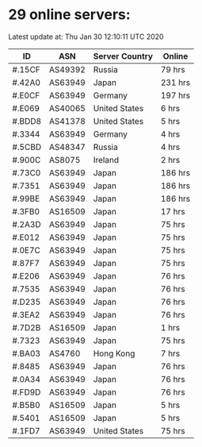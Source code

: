 # 29 online servers:

Latest update at: Thu Jan 30 12:10:11 UTC 2020

| ID | ASN | Server Country | Online |
| -- | --- | -------------- | ------ |
| #.15CF | AS49392 | Russia | 79 hrs |
| #.42A0 | AS63949 | Japan | 231 hrs |
| #.E0CF | AS63949 | Germany | 197 hrs |
| #.E069 | AS40065 | United States | 6 hrs |
| #.BDD8 | AS41378 | United States | 5 hrs |
| #.3344 | AS63949 | Germany | 4 hrs |
| #.5CBD | AS48347 | Russia | 4 hrs |
| #.900C | AS8075 | Ireland | 2 hrs |
| #.73C0 | AS63949 | Japan | 186 hrs |
| #.7351 | AS63949 | Japan | 186 hrs |
| #.99BE | AS63949 | Japan | 186 hrs |
| #.3FB0 | AS16509 | Japan | 17 hrs |
| #.2A3D | AS63949 | Japan | 75 hrs |
| #.E012 | AS63949 | Japan | 75 hrs |
| #.0E7C | AS63949 | Japan | 75 hrs |
| #.87F7 | AS63949 | Japan | 75 hrs |
| #.E206 | AS63949 | Japan | 76 hrs |
| #.7535 | AS63949 | Japan | 76 hrs |
| #.D235 | AS63949 | Japan | 76 hrs |
| #.3EA2 | AS63949 | Japan | 76 hrs |
| #.7D2B | AS16509 | Japan | 1 hrs |
| #.7323 | AS63949 | Japan | 75 hrs |
| #.BA03 | AS4760 | Hong Kong | 7 hrs |
| #.8485 | AS63949 | Japan | 76 hrs |
| #.0A34 | AS63949 | Japan | 76 hrs |
| #.FD9D | AS63949 | Japan | 76 hrs |
| #.B5B0 | AS16509 | Japan | 5 hrs |
| #.5401 | AS16509 | Japan | 5 hrs |
| #.1FD7 | AS63949 | United States | 75 hrs |

